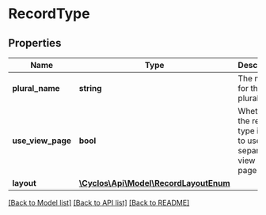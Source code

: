 # RecordType

## Properties
Name | Type | Description | Notes
------------ | ------------- | ------------- | -------------
**plural_name** | **string** | The name for the plural form | [optional] 
**use_view_page** | **bool** | Whether the record type is set to use a separated view / edit page | [optional] 
**layout** | [**\Cyclos\Api\Model\RecordLayoutEnum**](RecordLayoutEnum.md) |  | [optional] 

[[Back to Model list]](../../README.md#documentation-for-models) [[Back to API list]](../../README.md#documentation-for-api-endpoints) [[Back to README]](../../README.md)

